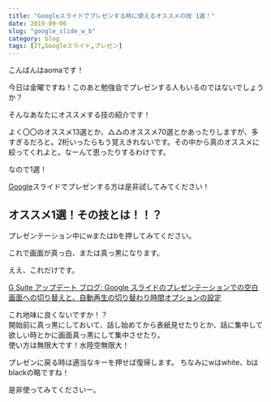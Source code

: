 ```yaml
---
title: "Googleスライドでプレゼンする時に使えるオススメの技 1選！"
date: 2019-09-06
slug: "google_slide_w_b"
category: blog
tags: [IT,Googleスライド,プレゼン]
---
```

<p>こんばんはaomaです！</p>

<p>今日は金曜ですね！このあと勉強会でプレゼンする人もいるのではないでしょうか？</p>

<p>そんなあなたにオススメする技の紹介です！</p>

<p>よく〇〇のオススメ13選とか、△△のオススメ70選とかあったりしますが、多すぎるだろと。2桁いったらもう覚えきれないです。その中から真のオススメに絞ってくれよと。なーんて思ったりするわけです。</p>

<p>なので1選！</p>

<p><a class="keyword" href="http://d.hatena.ne.jp/keyword/Google">Google</a>スライドでプレゼンする方は是非試してみてください！</p>

<h2>オススメ1選！その技とは！！？</h2>

<p>プレゼンテーション中にwまたはbを押してみてください。</p>

<p>これで画面が真っ白、または真っ黒になります。</p>

<p>ええ、これだけです。</p>

<p><a href="https://gsuiteupdates-ja.googleblog.com/2019/09/google.html">G Suite &#x30A2;&#x30C3;&#x30D7;&#x30C7;&#x30FC;&#x30C8; &#x30D6;&#x30ED;&#x30B0;: Google &#x30B9;&#x30E9;&#x30A4;&#x30C9;&#x306E;&#x30D7;&#x30EC;&#x30BC;&#x30F3;&#x30C6;&#x30FC;&#x30B7;&#x30E7;&#x30F3;&#x3067;&#x306E;&#x7A7A;&#x767D;&#x753B;&#x9762;&#x3078;&#x306E;&#x5207;&#x308A;&#x66FF;&#x3048;&#x3068;&#x3001;&#x81EA;&#x52D5;&#x518D;&#x751F;&#x306E;&#x5207;&#x308A;&#x66FF;&#x308F;&#x308A;&#x6642;&#x9593;&#x30AA;&#x30D7;&#x30B7;&#x30E7;&#x30F3;&#x306E;&#x8A2D;&#x5B9A;</a></p>

<p>これ地味に良くないですか！？<br/>
開始前に真っ黒にしておいて、話し始めてから表紙見せたりとか、話に集中して欲しい時とかに画面真っ黒にして集中させたり。<br/>
使い方は無限大です！水陸空無限大！</p>

<p>プレゼンに戻る時は適当なキーを押せば復帰します。
ちなみにwはwhite、bはblackの略ですね！</p>

<p>是非使ってみてくださいー。</p>

